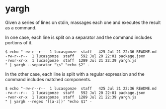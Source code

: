 # yargh

Given a series of lines on stdin, massages each one and executes the result as a command.

In one case, each line is split on a separator and the command includes portions of it.

````
$ echo "-rw-r--r--  1 lucasgonze  staff   425 Jul 21 22:36 README.md
-rw-r--r--  1 lucasgonze  staff   592 Jul 20 22:01 package.json
-rwxr-xr-x  1 lucasgonze  staff  1289 Jul 21 22:39 yargh.js
" | yargh --separator "\s" "echo $2" -
````

In the other case, each line is split with a regular expression and the command includes matched components.

````
$ echo "-rw-r--r--  1 lucasgonze  staff   425 Jul 21 22:36 README.md
-rw-r--r--  1 lucasgonze  staff   592 Jul 20 22:01 package.json
-rwxr-xr-x  1 lucasgonze  staff  1289 Jul 21 22:39 yargh.js
" | yargh --regex '([a-z])' "echo $1" -
````
